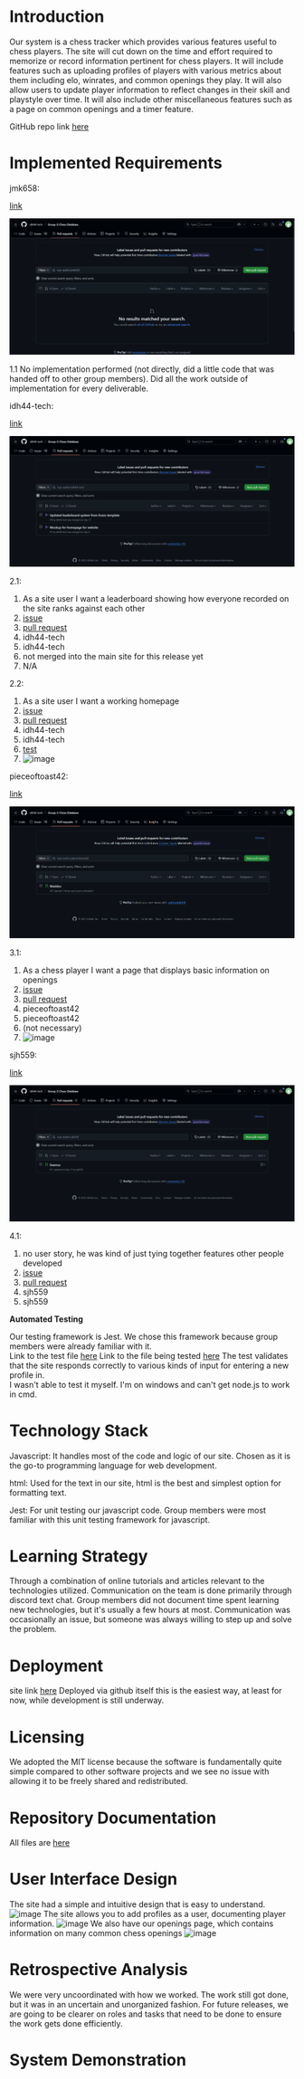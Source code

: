 # Introduction

Our system is a chess tracker which provides various features useful to chess players.  The site will cut down on the time and effort required to memorize or record information pertinent for chess players.  It will include features such as uploading profiles of players with various metrics about them including elo, winrates, and common openings they play.  It will also allow users to update player information to reflect changes in their skill and playstyle over time.  It will also include other miscellaneous features such as a page on common openings and a timer feature.  

GitHub repo link [here](https://github.com/idh44-tech/Group-3-Chess-Database)

# Implemented Requirements

jmk658:

[link](https://github.com/idh44-tech/Group-3-Chess-Database/pulls?q=is%3Apr+author%3Ajmk658)

![image](jmk658_pulls)

1.1 No implementation performed (not directly, did a little code that was handed off to other group members).  Did all the work outside of implementation for every deliverable.  

idh44-tech:

[link](https://github.com/idh44-tech/Group-3-Chess-Database/pulls?q=is%3Apr+author%3Aidh44-tech)

![image](idh44-tech_pulls)

2.1: 

1. As a site user I want a leaderboard showing how everyone recorded on the site ranks against each other
2. [issue](https://github.com/idh44-tech/Group-3-Chess-Database/issues/23)
3. [pull request](https://github.com/idh44-tech/Group-3-Chess-Database/pull/9)
4. idh44-tech
5. idh44-tech
6. not merged into the main site for this release yet
7. N/A

2.2: 

1. As a site user I want a working homepage
2. [issue](https://github.com/idh44-tech/Group-3-Chess-Database/issues/22)
3. [pull request](https://github.com/idh44-tech/Group-3-Chess-Database/pull/1)
4. idh44-tech
5. idh44-tech
6. [test](https://github.com/idh44-tech/Group-3-Chess-Database/blob/main/script.test.js)
7. ![image](Working_homepage)


pieceoftoast42:

[link](https://github.com/idh44-tech/Group-3-Chess-Database/pulls?q=is%3Apr+author%3Apieceoftoast42)

![image](pieceoftoast42_pulls)

3.1: 

1. As a chess player I want a page that displays basic information on openings
2. [issue](https://github.com/idh44-tech/Group-3-Chess-Database/issues/12)
3. [pull request](https://github.com/idh44-tech/Group-3-Chess-Database/pull/27)
4. pieceoftoast42
5. pieceoftoast42
6. (not necessary)
7. ![image](openings_page)

sjh559:

[link](https://github.com/idh44-tech/Group-3-Chess-Database/pulls?q=is%3Apr+author%3Asjh559)

![image](sjh559_pulls)

4.1: 

1. no user story, he was kind of just tying together features other people developed
2. [issue](https://github.com/idh44-tech/Group-3-Chess-Database/issues/15)
3. [pull request](https://github.com/idh44-tech/Group-3-Chess-Database/pull/11)
4. sjh559
5. sjh559

**Automated Testing**

Our testing framework is Jest.  We chose this framework because group members were already familiar with it.  
Link to the test file [here](https://github.com/idh44-tech/Group-3-Chess-Database/blob/main/script.test.js) 
Link to the file being tested [here](https://github.com/idh44-tech/Group-3-Chess-Database/blob/main/script.js) 
The test validates that the site responds correctly to various kinds of input for entering a new profile in.  
I wasn't able to test it myself.  I'm on windows and can't get node.js to work in cmd.  

# Technology Stack

Javascript: It handles most of the code and logic of our site.  Chosen as it is the go-to programming language for web development.

html: Used for the text in our site, html is the best and simplest option for formatting text.

Jest: For unit testing our javascript code.  Group members were most familiar with this unit testing framework for javascript.

# Learning Strategy

Through a combination of online tutorials and articles relevant to the technologies utilized.  Communication on the team is done primarily through discord text chat.  Group members did not document time spent learning new technologies, but it's usually a few hours at most.  Communication was occasionally an issue, but someone was always willing to step up and solve the problem.  

# Deployment

site link [here](https://math1029.github.io/Group-3-Chess-Database/)
Deployed via github itself this is the easiest way, at least for now, while development is still underway.  

# Licensing

We adopted the MIT license because the software is fundamentally quite simple compared to other software projects and we see no issue with allowing it to be freely shared and redistributed.

# Repository Documentation

All files are [here](https://github.com/idh44-tech/Group-3-Chess-Database)  

# User Interface Design

The site had a simple and intuitive design that is easy to understand.  
![image](working_homepage)
The site allows you to add profiles as a user, documenting player information.
![image](Example_profile)
We also have our openings page, which contains information on many common chess openings
![image](openings_page)

# Retrospective Analysis

We were very uncoordinated with how we worked.  The work still got done, but it was in an uncertain and unorganized fashion.  For future releases, we are going to be clearer on roles and tasks that need to be done to ensure the work gets done efficiently.  

# System Demonstration



